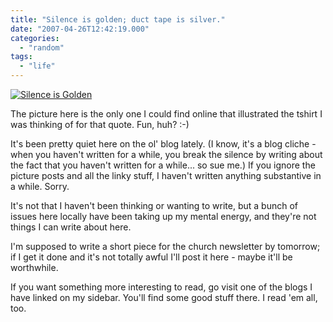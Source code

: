 ```yaml
---
title: "Silence is golden; duct tape is silver."
date: "2007-04-26T12:42:19.000"
categories: 
  - "random"
tags: 
  - "life"
---
```


[![Silence is Golden](http://www.chrishubbs.com/wordpress/wp-content/uploads/2007/04/chrislow-735113.thumbnail.jpg)](http://www.chrishubbs.com/wordpress/wp-content/uploads/2007/04/chrislow-735113.jpg "Silence is Golden")

The picture here is the only one I could find online that illustrated the tshirt I was thinking of for that quote. Fun, huh? :-)

It's been pretty quiet here on the ol' blog lately. (I know, it's a blog cliche - when you haven't written for a while, you break the silence by writing about the fact that you haven't written for a while... so sue me.) If you ignore the picture posts and all the linky stuff, I haven't written anything substantive in a while. Sorry.

It's not that I haven't been thinking or wanting to write, but a bunch of issues here locally have been taking up my mental energy, and they're not things I can write about here.

I'm supposed to write a short piece for the church newsletter by tomorrow; if I get it done and it's not totally awful I'll post it here - maybe it'll be worthwhile.

If you want something more interesting to read, go visit one of the blogs I have linked on my sidebar. You'll find some good stuff there. I read 'em all, too.
